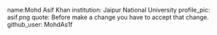 name:Mohd Asif Khan 
institution: Jaipur National University
profile_pic: asif.png 
quote: Before make a change you have to accept that change.
github_user: MohdAs1f

